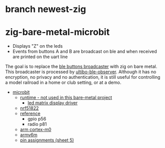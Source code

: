 # branch newest-zig
# zig-bare-metal-microbit

* Displays "Z" on the leds
* Events from buttons A and B are broadcast on ble and when received are printed on the uart line

The goal is to replace the [ble buttons broadcaster](https://github.com/markfirmware/microbit-samples/blob/master/source/examples/blebuttonsbroadcaster/main.cpp) with zig on bare metal. This broadcaster is processed by [ultibo-ble-observer](https://github.com/markfirmware/ultibo-ble-observer/releases). Although it has no encryption, no privacy and no authentication, it is still useful for controlling a model railroad in a home or club setting, or at a demo.

* [microbit](https://tech.microbit.org/)
    * [runtime - not used in this bare-metal project](https://lancaster-university.github.io/microbit-docs/#)
        * [led matrix display driver](https://github.com/lancaster-university/microbit-dal/blob/master/source/drivers/MicroBitDisplay.cpp)
    * [nrf51822](https://infocenter.nordicsemi.com/pdf/nRF51822_PS_v3.1.pdf)
    * [reference](https://infocenter.nordicsemi.com/pdf/nRF51_RM_v3.0.pdf)
        * gpio p56
        * radio p81
    * [arm cortex-m0](https://developer.arm.com/ip-products/processors/cortex-m/cortex-m0)
    * [armv6m](https://static.docs.arm.com/ddi0419/e/DDI0419E_armv6m_arm.pdf?_ga=2.152616249.101383920.1573135559-619929151.1573135559)
    * [pin assignments (sheet 5)](https://github.com/bbcmicrobit/hardware/blob/master/SCH_BBC-Microbit_V1.3B.pdf)
